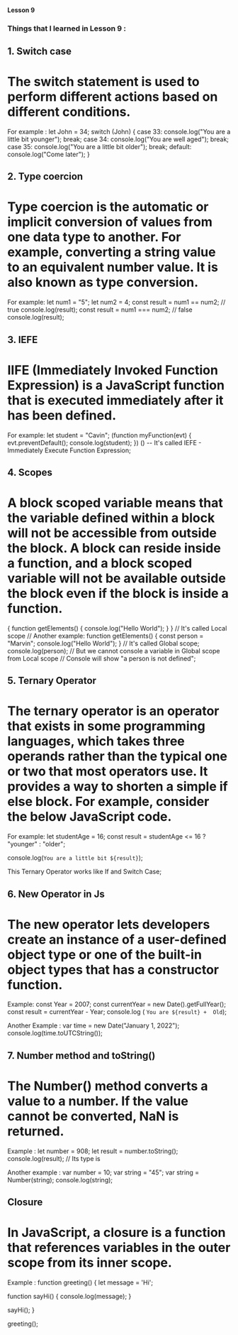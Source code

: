 #### Lesson 9

### Things that I learned in Lesson 9 :

## 1. Switch case

# The switch statement is used to perform different actions based on different conditions.

For example : 
let John = 34;
switch (John) {
    case 33: 
    console.log("You are a little bit younger");
       break;
    case 34:
    console.log("You are well aged");
       break;
    case 35:
    console.log("You are a little bit older");
       break;
    default: 
       console.log("Come later"); 
}

## 2. Type coercion

# Type coercion is the automatic or implicit conversion of values from one data type to another. For example, converting a string value to an equivalent number value. It is also known as type conversion.

For example:
let num1 = "5";
let num2 = 4;
const result = num1 == num2; // true
console.log(result);
const result = num1 === num2; // false
console.log(result);

## 3. IEFE

# IIFE (Immediately Invoked Function Expression) is a JavaScript function that is executed immediately after it has been defined.

For example: 
let student = "Cavin";
(function myFunction(evt) {
   evt.preventDefault();
   console.log(student);
}) ()  -- It's called IEFE - Immediately Execute Function Expression;

## 4. Scopes

# A block scoped variable means that the variable defined within a block will not be accessible from outside the block. A block can reside inside a function, and a block scoped variable will not be available outside the block even if the block is inside a function.

{  function getElements() {
      console.log("Hello World");
   }
} // It's called Local scope 
// Another example:
function getElements() {
   const person = "Marvin";
   console.log("Hello World");
} // It's called Global scope;
console.log(person); // But we cannot console a variable in Global scope from Local scope 
// Console will show "a person is not defined";

## 5. Ternary Operator

# The ternary operator is an operator that exists in some programming languages, which takes three operands rather than the typical one or two that most operators use. It provides a way to shorten a simple if else block. For example, consider the below JavaScript code.

For example: 
let studentAge = 16;
const result = studentAge <= 16 ? "younger" : "older";

console.log(`You are a little bit ${result}`);

This Ternary Operator works like If and Switch Case;

## 6. New Operator in Js

# The new operator lets developers create an instance of a user-defined object type or one of the built-in object types that has a constructor function.

Example:
const Year = 2007;
const currentYear = new Date().getFullYear();
const result = currentYear - Year;
console.log ( ` You are ${result} +  Old `);

Another Example :
var time = new Date("January 1, 2022");
console.log(time.toUTCString());

## 7. Number method and toString()

# The Number() method converts a value to a number. If the value cannot be converted, NaN is returned.

Example :
let number = 908;
let result = number.toString();
console.log(result); // Its type is

Another example :
var number = 10;
var string = "45";
var string = Number(string);
console.log(string);

## Closure

# In JavaScript, a closure is a function that references variables in the outer scope from its inner scope.

Example :
function greeting() {
   let message = 'Hi';

   function sayHi() {
      console.log(message);
   }

   sayHi();
}

greeting();




